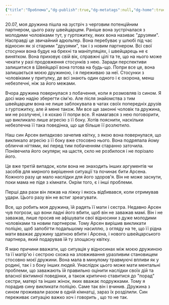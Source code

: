```yaml
---
{"title":"Проблема","dg-publish":true,"dg-metatags":null,"dg-home":true,"permalink":"/problema/","tags":["gardenEntry"],"dgPassFrontmatter":true,"noteIcon":""}
---
```


20.07, моя дружина пішла на зустріч з черговим потенційним партнером, цього разу швейцарцем. Раніше вона зустрічалася з молодими чоловіками тут, у гуртожитку, яких вона називає "друзями". Насправді це звичайний адюльтер. Вона перебуває у шлюбі під час відносин як зі старими "друзями", так і з новим партнером. Всі свої стосунки вона будує на брехні та маніпуляціях, і швейцарець не є винятком. Вона приховує свій вік, справжні цілі та те, що на нього може чекати у разі продовження стосунків з нею. Заради перспективи залишитися в Швейцарії вона готова на будь-що. Попри все це, вона залишається моєю дружиною, і я переживаю за неї. Стосунки з чоловіками у притулку, де всі знають один одного і є охорона, менш небезпечні, ніж за його межами.

Вчора дружина повернулася з побачення, коли я розмовляв із сином. Я досі маю надію зберегти сім'ю. Але після знайомства з тим швейцарцем вона не лише заблокувала в чатах своїх попередніх друзів з гуртожитку, але й мене також. Ми все ще законні чоловік та дружина, ми не розлучені, і я кохаю її попри все. Я намагався з нею поговорити, що викликало лише агресію з її боку. Хотів пояснити, наскільки небезпечна її така поведінка, що ще більше її розлютило. 

Наш син Арсен випадково зачепив квітку, з якою вона повернулася, що викликало агресію з її боку вже стосовно нього. Вона подряпала йому обличчя нігтями, які перед тим побаченням старанно заточила. Понівечила його окуляри; на щастя, скло не розбилося і не порізало його.

Це вже третій випадок, коли вона не знаходить інших аргументів чи засобів для мирного вирішення ситуації та починає бити Арсена. Кожного разу це мало наслідки для його здоров'я. Він не може заснути, поки мама не піде з кімнати. Окрім того, є і інші проблеми.

Перші два рази він лежав на ліжку і якось відбивався, коли отримував удари. Цього разу він не встиг зреагувати.

Все, що робить моя дружина, їй радять її мати і сестра. Недавно Арсен чув погрози, що вони ладні його вбити, щоб він не заважав мамі. Він і не заважав, лише просив не афішувати свої відносини з дуже молодими чоловіками та новим партнером. Тому Арсен вирішив викликати поліцію, щоб запобігти подальшому насиллю, з огляду на те, що її рідна мати вважає дружину здатною вбити і Арсена, і нового швейцарського партнера, який подарував їй ту злощасну квітку.

Я маю причини вважати, що ситуація у відносинах між моєю дружиною та її матір'ю і сестрою схожа на зловживання 
уразливим становищем стосовно моєї дружини. Вона мала в минулому травмуючі впливи як у родині, так і з боку інших людей. Унаслідок цього може мати ментальні проблеми, що заважають їй правильно оцінити наслідки своїх дій та власної віктимної поведінки, а також критично ставитися до "порад" сестри, матері та інших жінок, яких вважає подружками. Тому я порадив сину викликати поліцію. Саме так він і вчинив. Дружина з сином проживали разом в одній кімнатці, зараз їх розділили. Син переживає ситуацію важко хоч і говорить , що то не так.

